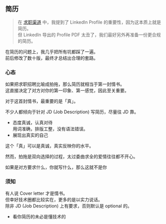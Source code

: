 ## 简历

> 在 [求职渠道](TODO:link) 中，我提到了 LinkedIn Profile 的重要性，因为这本质上就是简历。  
> 但 LinkedIn 导出的 Profile PDF 太丑了，我们最好另外再准备一份更合规的简历。

在简历的问题上，我几乎把所有坑都踩了一遍。  
前后修改了数十版，最终才总结出合理的套路。

### 心态

如果把求职招聘比喻成拍拖，那么简历就相当于第一封情书。  
这直接决定了对方对你的第一印象、第一感觉，因此至关重要。

对于这首封情书，最重要的是「真」。

不少人都倾向于针对 JD (Job Description) 写简历，尽量往 JD 靠。

- 态度真诚，认真对待  
  用词准确，排版工整，没有语法错误。
- 展现出真实的自己

这个「真」可以是真诚，真实反映你的水平。

然而，拍拖是双向选择的过程，太过委曲求全的爱情往往都不开心。

如果是对方要求什么，你就写什么，那么这就不是你

### 须知

有人说 Cover letter 才是情书。  
但幸好技术圈都比较实在，更多的是以实力说话。  
除非 JD (Job Description) 上有要求，否则默认是 optional 的。

- 看你简历的未必是懂技术的
